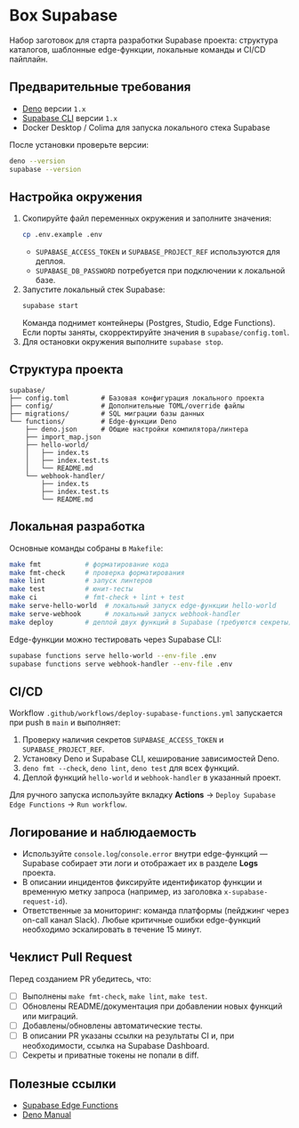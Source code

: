 # Box Supabase

Набор заготовок для старта разработки Supabase проекта: структура каталогов, шаблонные edge-функции, локальные команды и CI/CD пайплайн.

## Предварительные требования

- [Deno](https://deno.land/#installation) версии `1.x`
- [Supabase CLI](https://supabase.com/docs/guides/cli) версии `1.x`
- Docker Desktop / Colima для запуска локального стека Supabase

После установки проверьте версии:

```bash
deno --version
supabase --version
```

## Настройка окружения

1. Скопируйте файл переменных окружения и заполните значения:
   ```bash
   cp .env.example .env
   ```
   - `SUPABASE_ACCESS_TOKEN` и `SUPABASE_PROJECT_REF` используются для деплоя.
   - `SUPABASE_DB_PASSWORD` потребуется при подключении к локальной базе.
2. Запустите локальный стек Supabase:
   ```bash
   supabase start
   ```
   Команда поднимет контейнеры (Postgres, Studio, Edge Functions). Если порты заняты, скорректируйте значения в `supabase/config.toml`.
3. Для остановки окружения выполните `supabase stop`.

## Структура проекта

```
supabase/
├── config.toml        # Базовая конфигурация локального проекта
├── config/            # Дополнительные TOML/override файлы
├── migrations/        # SQL миграции базы данных
└── functions/         # Edge-функции Deno
    ├── deno.json      # Общие настройки компилятора/линтера
    ├── import_map.json
    ├── hello-world/
    │   ├── index.ts
    │   ├── index.test.ts
    │   └── README.md
    └── webhook-handler/
        ├── index.ts
        ├── index.test.ts
        └── README.md
```

## Локальная разработка

Основные команды собраны в `Makefile`:

```bash
make fmt           # форматирование кода
make fmt-check     # проверка форматирования
make lint          # запуск линтеров
make test          # юнит-тесты
make ci            # fmt-check + lint + test
make serve-hello-world  # локальный запуск edge-функции hello-world
make serve-webhook      # локальный запуск webhook-handler
make deploy        # деплой двух функций в Supabase (требуются секреты)
```

Edge-функции можно тестировать через Supabase CLI:

```bash
supabase functions serve hello-world --env-file .env
supabase functions serve webhook-handler --env-file .env
```

## CI/CD

Workflow `.github/workflows/deploy-supabase-functions.yml` запускается при push в `main` и выполняет:

1. Проверку наличия секретов `SUPABASE_ACCESS_TOKEN` и `SUPABASE_PROJECT_REF`.
2. Установку Deno и Supabase CLI, кеширование зависимостей Deno.
3. `deno fmt --check`, `deno lint`, `deno test` для всех функций.
4. Деплой функций `hello-world` и `webhook-handler` в указанный проект.

Для ручного запуска используйте вкладку **Actions** → `Deploy Supabase Edge Functions` → `Run workflow`.

## Логирование и наблюдаемость

- Используйте `console.log`/`console.error` внутри edge-функций — Supabase собирает эти логи и отображает их в разделе **Logs** проекта.
- В описании инцидентов фиксируйте идентификатор функции и временную метку запроса (например, из заголовка `x-supabase-request-id`).
- Ответственные за мониторинг: команда платформы (пейджинг через on-call канал Slack). Любые критичные ошибки edge-функций необходимо эскалировать в течение 15 минут.

## Чеклист Pull Request

Перед созданием PR убедитесь, что:

- [ ] Выполнены `make fmt-check`, `make lint`, `make test`.
- [ ] Обновлены README/документация при добавлении новых функций или миграций.
- [ ] Добавлены/обновлены автоматические тесты.
- [ ] В описании PR указаны ссылки на результаты CI и, при необходимости, ссылка на Supabase Dashboard.
- [ ] Секреты и приватные токены не попали в diff.

## Полезные ссылки

- [Supabase Edge Functions](https://supabase.com/docs/guides/functions)
- [Deno Manual](https://deno.land/manual)
